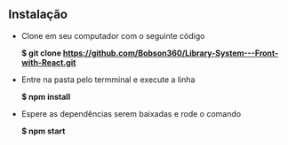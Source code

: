 ## Instalação

* Clone em seu computador com o seguinte código

  **$ git clone https://github.com/Bobson360/Library-System---Front-with-React.git**

* Entre na pasta pelo termminal e execute a linha 

  **$ npm install**

* Espere as dependências serem baixadas e rode o comando 

  **$ npm start**
